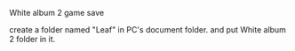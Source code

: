 White album 2 game save

create a folder named "Leaf" in PC's document folder. and put White album 2 folder in it. 
